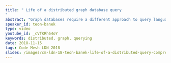 ```yaml
---
title: " Life of a distributed graph database query
"
abstract: "Graph databases require a different approach to query language design. This is a complex problem in itself. On top of that, we would like to support querying a distributed graph database. This talk describes the life of a query in Memgraph. Follow the process from reading a query as a character string, through planning query operations for distributed execution and finally to the execution itself."
speaker_id: teon-banek
type: video
youtube_id: _cVTKRh64oY
keywords: distributed, graph, querying
date: 2018-11-15
tags: Code Mesh LDN 2018
slides: /images/cm-ldn-18-teon-banek-life-of-a-distributed-query-compressed.pdf
---
```



